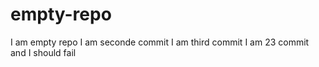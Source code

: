# empty-repo
I am empty repo
I am seconde commit
I am third commit
I am 23 commit and I should fail
